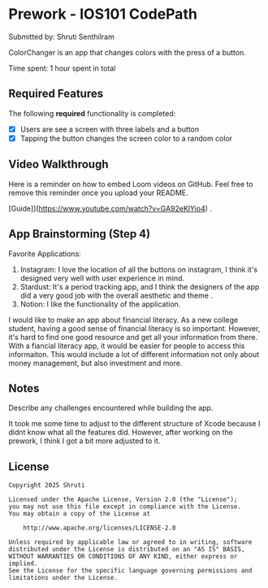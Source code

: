 # Prework - IOS101 CodePath

Submitted by: Shruti Senthilram

ColorChanger is an app that changes colors with the press of a button.

Time spent: 1 hour spent in total

## Required Features

The following **required** functionality is completed:

- [x] Users are see a screen with three labels and a button
- [x] Tapping the button changes the screen color to a random color
 
## Video Walkthrough

Here is a reminder on how to embed Loom videos on GitHub. Feel free to remove this reminder once you upload your README. 

[Guide]](https://www.youtube.com/watch?v=GA92eKlYio4) .

## App Brainstorming (Step 4)

Favorite Applications: 
1. Instagram: I love the location of all the buttons on instagram, I think it's designed very well with user experience in mind.
2. Stardust: It's a period tracking app, and I think the designers of the app did a very good job with the overall aesthetic and theme .
3. Notion: I like the functionality of the application.

I would like to make an app about financial literacy. As a new college student, having a good sense of financial literacy is so important. 
However, it's hard to find one good resource and get all your information from there. With a fiancial literacy app, it would be easier for people to 
access this informaiton. This would include a lot of different information not only about money management, but also investment and more.

## Notes

Describe any challenges encountered while building the app.

It took me some time to adjust to the different structure of Xcode because I didnt know what all the features did. 
However, after working on the prework, I think I got a bit more adjusted to it. 

## License

    Copyright 2025 Shruti

    Licensed under the Apache License, Version 2.0 (the "License");
    you may not use this file except in compliance with the License.
    You may obtain a copy of the License at

        http://www.apache.org/licenses/LICENSE-2.0

    Unless required by applicable law or agreed to in writing, software
    distributed under the License is distributed on an "AS IS" BASIS,
    WITHOUT WARRANTIES OR CONDITIONS OF ANY KIND, either express or implied.
    See the License for the specific language governing permissions and
    limitations under the License.
